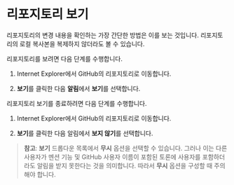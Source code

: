 # 리포지토리 보기

리포지토리의 변경 내용을 확인하는 가장 간단한 방법은 이를 보는 것입니다. 리포지토리의 로컬 복사본을 복제하지 않더라도 볼 수 있습니다.

리포지토리를 보려면 다음 단계를 수행합니다.

1.  Internet Explorer에서 GitHub의 리포지토리로 이동합니다.

2.  **보기**를 클릭한 다음 **알림**에서 **보기**를 선택합니다.

리포지토리 보기를 종료하려면 다음 단계를 수행합니다.

1.  Internet Explorer에서 GitHub의 리포지토리로 이동합니다.

2.  **보기**를 클릭한 다음 알림에서 **보지 않기**를 선택합니다.

> **참고**: **보기** 드롭다운 목록에서 **무시** 옵션을 선택할 수 있습니다. 그러나 이는 다른 사용자가 멘션 기능 및 GitHub 사용자 이름이 포함된 토론에 사용자를 포함하더라도 알림을 받지 못한다는 것을 의미합니다. 따라서 **무시** 옵션을 구성할 때 주의해야 합니다.
